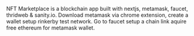 NFT Marketplace is a blockchain app built with nextjs, metamask, faucet, thridweb & sanity.io.
Download metamask via chrome extension, create a wallet setup rinkerby test network.
Go to faucet setup a chain link aquire free ethereum for metamask wallet.
